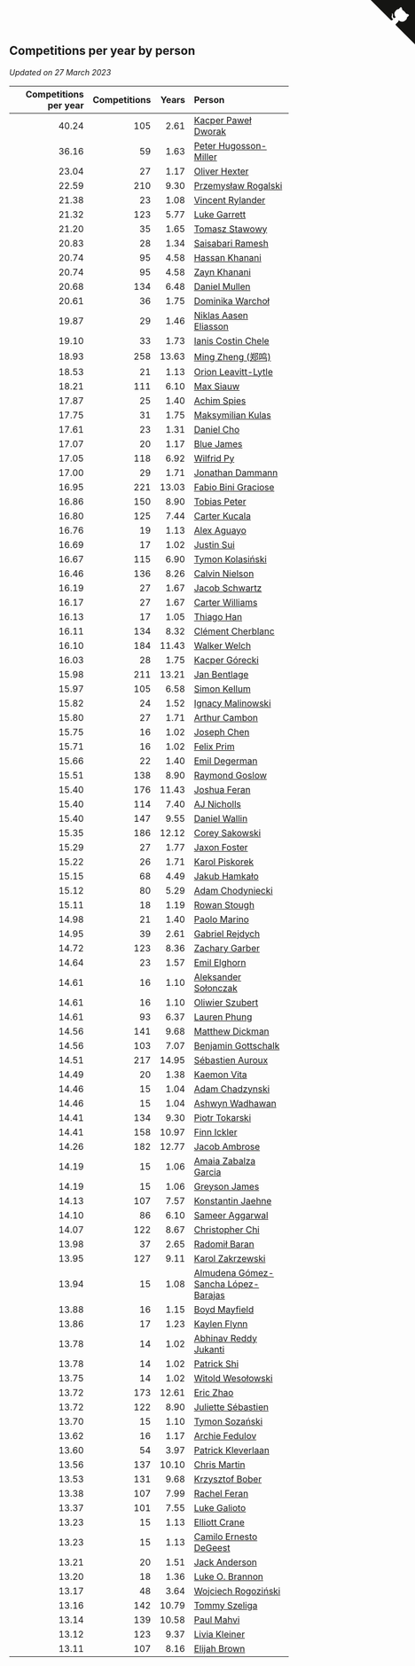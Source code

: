 ## Competitions per year by person

*Updated on 27 March 2023*

| Competitions per year | Competitions | Years | Person |
| ---: | ---: | ---: | :--- |
| 40.24 | 105 | 2.61 | [Kacper Paweł Dworak](https://www.worldcubeassociation.org/persons/2020DWOR01) |
| 36.16 | 59 | 1.63 | [Peter Hugosson-Miller](https://www.worldcubeassociation.org/persons/2021HUGO01) |
| 23.04 | 27 | 1.17 | [Oliver Hexter](https://www.worldcubeassociation.org/persons/2022HEXT01) |
| 22.59 | 210 | 9.30 | [Przemysław Rogalski](https://www.worldcubeassociation.org/persons/2013ROGA02) |
| 21.38 | 23 | 1.08 | [Vincent Rylander](https://www.worldcubeassociation.org/persons/2022RYLA01) |
| 21.32 | 123 | 5.77 | [Luke Garrett](https://www.worldcubeassociation.org/persons/2017GARR05) |
| 21.20 | 35 | 1.65 | [Tomasz Stawowy](https://www.worldcubeassociation.org/persons/2021STAW01) |
| 20.83 | 28 | 1.34 | [Saisabari Ramesh](https://www.worldcubeassociation.org/persons/2021RAME01) |
| 20.74 | 95 | 4.58 | [Hassan Khanani](https://www.worldcubeassociation.org/persons/2018KHAN26) |
| 20.74 | 95 | 4.58 | [Zayn Khanani](https://www.worldcubeassociation.org/persons/2018KHAN28) |
| 20.68 | 134 | 6.48 | [Daniel Mullen](https://www.worldcubeassociation.org/persons/2016MULL04) |
| 20.61 | 36 | 1.75 | [Dominika Warchoł](https://www.worldcubeassociation.org/persons/2021WARC01) |
| 19.87 | 29 | 1.46 | [Niklas Aasen Eliasson](https://www.worldcubeassociation.org/persons/2021ELIA01) |
| 19.10 | 33 | 1.73 | [Ianis Costin Chele](https://www.worldcubeassociation.org/persons/2021CHEL01) |
| 18.93 | 258 | 13.63 | [Ming Zheng (郑鸣)](https://www.worldcubeassociation.org/persons/2009ZHEN11) |
| 18.53 | 21 | 1.13 | [Orion Leavitt-Lytle](https://www.worldcubeassociation.org/persons/2022LEAV01) |
| 18.21 | 111 | 6.10 | [Max Siauw](https://www.worldcubeassociation.org/persons/2017SIAU02) |
| 17.87 | 25 | 1.40 | [Achim Spies](https://www.worldcubeassociation.org/persons/2021SPIE01) |
| 17.75 | 31 | 1.75 | [Maksymilian Kulas](https://www.worldcubeassociation.org/persons/2021KULA02) |
| 17.61 | 23 | 1.31 | [Daniel Cho](https://www.worldcubeassociation.org/persons/2021CHOD01) |
| 17.07 | 20 | 1.17 | [Blue James](https://www.worldcubeassociation.org/persons/2022JAME01) |
| 17.05 | 118 | 6.92 | [Wilfrid Py](https://www.worldcubeassociation.org/persons/2016PYWI01) |
| 17.00 | 29 | 1.71 | [Jonathan Dammann](https://www.worldcubeassociation.org/persons/2021DAMM01) |
| 16.95 | 221 | 13.03 | [Fabio Bini Graciose](https://www.worldcubeassociation.org/persons/2010GRAC02) |
| 16.86 | 150 | 8.90 | [Tobias Peter](https://www.worldcubeassociation.org/persons/2014PETE03) |
| 16.80 | 125 | 7.44 | [Carter Kucala](https://www.worldcubeassociation.org/persons/2015KUCA01) |
| 16.76 | 19 | 1.13 | [Alex Aguayo](https://www.worldcubeassociation.org/persons/2022AGUA01) |
| 16.69 | 17 | 1.02 | [Justin Sui](https://www.worldcubeassociation.org/persons/2022SUIJ01) |
| 16.67 | 115 | 6.90 | [Tymon Kolasiński](https://www.worldcubeassociation.org/persons/2016KOLA02) |
| 16.46 | 136 | 8.26 | [Calvin Nielson](https://www.worldcubeassociation.org/persons/2014NIEL03) |
| 16.19 | 27 | 1.67 | [Jacob Schwartz](https://www.worldcubeassociation.org/persons/2021SCHW01) |
| 16.17 | 27 | 1.67 | [Carter Williams](https://www.worldcubeassociation.org/persons/2021WILL06) |
| 16.13 | 17 | 1.05 | [Thiago Han](https://www.worldcubeassociation.org/persons/2022HANT01) |
| 16.11 | 134 | 8.32 | [Clément Cherblanc](https://www.worldcubeassociation.org/persons/2014CHER05) |
| 16.10 | 184 | 11.43 | [Walker Welch](https://www.worldcubeassociation.org/persons/2011WELC01) |
| 16.03 | 28 | 1.75 | [Kacper Górecki](https://www.worldcubeassociation.org/persons/2021GORE01) |
| 15.98 | 211 | 13.21 | [Jan Bentlage](https://www.worldcubeassociation.org/persons/2010BENT01) |
| 15.97 | 105 | 6.58 | [Simon Kellum](https://www.worldcubeassociation.org/persons/2016KELL12) |
| 15.82 | 24 | 1.52 | [Ignacy Malinowski](https://www.worldcubeassociation.org/persons/2021MALI02) |
| 15.80 | 27 | 1.71 | [Arthur Cambon](https://www.worldcubeassociation.org/persons/2021CAMB01) |
| 15.75 | 16 | 1.02 | [Joseph Chen](https://www.worldcubeassociation.org/persons/2022CHEN16) |
| 15.71 | 16 | 1.02 | [Felix Prim](https://www.worldcubeassociation.org/persons/2022PRIM01) |
| 15.66 | 22 | 1.40 | [Emil Degerman](https://www.worldcubeassociation.org/persons/2021DEGE01) |
| 15.51 | 138 | 8.90 | [Raymond Goslow](https://www.worldcubeassociation.org/persons/2014GOSL01) |
| 15.40 | 176 | 11.43 | [Joshua Feran](https://www.worldcubeassociation.org/persons/2011FERA01) |
| 15.40 | 114 | 7.40 | [AJ Nicholls](https://www.worldcubeassociation.org/persons/2015NICH04) |
| 15.40 | 147 | 9.55 | [Daniel Wallin](https://www.worldcubeassociation.org/persons/2013WALL03) |
| 15.35 | 186 | 12.12 | [Corey Sakowski](https://www.worldcubeassociation.org/persons/2011SAKO01) |
| 15.29 | 27 | 1.77 | [Jaxon Foster](https://www.worldcubeassociation.org/persons/2021FOST01) |
| 15.22 | 26 | 1.71 | [Karol Piskorek](https://www.worldcubeassociation.org/persons/2021PISK01) |
| 15.15 | 68 | 4.49 | [Jakub Hamkało](https://www.worldcubeassociation.org/persons/2018HAMK01) |
| 15.12 | 80 | 5.29 | [Adam Chodyniecki](https://www.worldcubeassociation.org/persons/2017CHOD02) |
| 15.11 | 18 | 1.19 | [Rowan Stough](https://www.worldcubeassociation.org/persons/2022STOU01) |
| 14.98 | 21 | 1.40 | [Paolo Marino](https://www.worldcubeassociation.org/persons/2021MARI04) |
| 14.95 | 39 | 2.61 | [Gabriel Rejdych](https://www.worldcubeassociation.org/persons/2020REJD01) |
| 14.72 | 123 | 8.36 | [Zachary Garber](https://www.worldcubeassociation.org/persons/2014GARB01) |
| 14.64 | 23 | 1.57 | [Emil Elghorn](https://www.worldcubeassociation.org/persons/2021ELGH01) |
| 14.61 | 16 | 1.10 | [Aleksander Sołonczak](https://www.worldcubeassociation.org/persons/2022SOLO01) |
| 14.61 | 16 | 1.10 | [Oliwier Szubert](https://www.worldcubeassociation.org/persons/2022SZUB01) |
| 14.61 | 93 | 6.37 | [Lauren Phung](https://www.worldcubeassociation.org/persons/2016PHUN02) |
| 14.56 | 141 | 9.68 | [Matthew Dickman](https://www.worldcubeassociation.org/persons/2013DICK01) |
| 14.56 | 103 | 7.07 | [Benjamin Gottschalk](https://www.worldcubeassociation.org/persons/2016GOTT01) |
| 14.51 | 217 | 14.95 | [Sébastien Auroux](https://www.worldcubeassociation.org/persons/2008AURO01) |
| 14.49 | 20 | 1.38 | [Kaemon Vita](https://www.worldcubeassociation.org/persons/2021VITA01) |
| 14.46 | 15 | 1.04 | [Adam Chadzynski](https://www.worldcubeassociation.org/persons/2022CHAD02) |
| 14.46 | 15 | 1.04 | [Ashwyn Wadhawan](https://www.worldcubeassociation.org/persons/2022WADH02) |
| 14.41 | 134 | 9.30 | [Piotr Tokarski](https://www.worldcubeassociation.org/persons/2013TOKA01) |
| 14.41 | 158 | 10.97 | [Finn Ickler](https://www.worldcubeassociation.org/persons/2012ICKL01) |
| 14.26 | 182 | 12.77 | [Jacob Ambrose](https://www.worldcubeassociation.org/persons/2010AMBR01) |
| 14.19 | 15 | 1.06 | [Amaia Zabalza Garcia](https://www.worldcubeassociation.org/persons/2022GARC03) |
| 14.19 | 15 | 1.06 | [Greyson James](https://www.worldcubeassociation.org/persons/2022JAME02) |
| 14.13 | 107 | 7.57 | [Konstantin Jaehne](https://www.worldcubeassociation.org/persons/2015JAEH01) |
| 14.10 | 86 | 6.10 | [Sameer Aggarwal](https://www.worldcubeassociation.org/persons/2017AGGA01) |
| 14.07 | 122 | 8.67 | [Christopher Chi](https://www.worldcubeassociation.org/persons/2014CHIC01) |
| 13.98 | 37 | 2.65 | [Radomił Baran](https://www.worldcubeassociation.org/persons/2020BARA02) |
| 13.95 | 127 | 9.11 | [Karol Zakrzewski](https://www.worldcubeassociation.org/persons/2014ZAKR01) |
| 13.94 | 15 | 1.08 | [Almudena Gómez-Sancha López-Barajas](https://www.worldcubeassociation.org/persons/2022GOME03) |
| 13.88 | 16 | 1.15 | [Boyd Mayfield](https://www.worldcubeassociation.org/persons/2022MAYF01) |
| 13.86 | 17 | 1.23 | [Kaylen Flynn](https://www.worldcubeassociation.org/persons/2022FLYN01) |
| 13.78 | 14 | 1.02 | [Abhinav Reddy Jukanti](https://www.worldcubeassociation.org/persons/2022JUKA01) |
| 13.78 | 14 | 1.02 | [Patrick Shi](https://www.worldcubeassociation.org/persons/2022SHIP01) |
| 13.75 | 14 | 1.02 | [Witold Wesołowski](https://www.worldcubeassociation.org/persons/2022WESO01) |
| 13.72 | 173 | 12.61 | [Eric Zhao](https://www.worldcubeassociation.org/persons/2010ZHAO19) |
| 13.72 | 122 | 8.90 | [Juliette Sébastien](https://www.worldcubeassociation.org/persons/2014SEBA01) |
| 13.70 | 15 | 1.10 | [Tymon Sozański](https://www.worldcubeassociation.org/persons/2022SOZA01) |
| 13.62 | 16 | 1.17 | [Archie Fedulov](https://www.worldcubeassociation.org/persons/2022FEDU01) |
| 13.60 | 54 | 3.97 | [Patrick Kleverlaan](https://www.worldcubeassociation.org/persons/2019KLEV01) |
| 13.56 | 137 | 10.10 | [Chris Martin](https://www.worldcubeassociation.org/persons/2013MART03) |
| 13.53 | 131 | 9.68 | [Krzysztof Bober](https://www.worldcubeassociation.org/persons/2013BOBE01) |
| 13.38 | 107 | 7.99 | [Rachel Feran](https://www.worldcubeassociation.org/persons/2015FERA01) |
| 13.37 | 101 | 7.55 | [Luke Galioto](https://www.worldcubeassociation.org/persons/2015GALI02) |
| 13.23 | 15 | 1.13 | [Elliott Crane](https://www.worldcubeassociation.org/persons/2022CRAN01) |
| 13.23 | 15 | 1.13 | [Camilo Ernesto DeGeest](https://www.worldcubeassociation.org/persons/2022DEGE01) |
| 13.21 | 20 | 1.51 | [Jack Anderson](https://www.worldcubeassociation.org/persons/2021ANDE05) |
| 13.20 | 18 | 1.36 | [Luke O. Brannon](https://www.worldcubeassociation.org/persons/2021BRAN02) |
| 13.17 | 48 | 3.64 | [Wojciech Rogoziński](https://www.worldcubeassociation.org/persons/2019ROGO04) |
| 13.16 | 142 | 10.79 | [Tommy Szeliga](https://www.worldcubeassociation.org/persons/2012SZEL01) |
| 13.14 | 139 | 10.58 | [Paul Mahvi](https://www.worldcubeassociation.org/persons/2012MAHV01) |
| 13.12 | 123 | 9.37 | [Livia Kleiner](https://www.worldcubeassociation.org/persons/2013KLEI03) |
| 13.11 | 107 | 8.16 | [Elijah Brown](https://www.worldcubeassociation.org/persons/2015BROW03) |


<a href="https://github.com/JustinTimeCuber/wca_statistics" class="github-corner" aria-label="View source on Github"><svg width="80" height="80" viewBox="0 0 250 250" style="fill:#151513; color:#fff; position: absolute; top: 0; border: 0; right: 0;" aria-hidden="true"><path d="M0,0 L115,115 L130,115 L142,142 L250,250 L250,0 Z"></path><path d="M128.3,109.0 C113.8,99.7 119.0,89.6 119.0,89.6 C122.0,82.7 120.5,78.6 120.5,78.6 C119.2,72.0 123.4,76.3 123.4,76.3 C127.3,80.9 125.5,87.3 125.5,87.3 C122.9,97.6 130.6,101.9 134.4,103.2" fill="currentColor" style="transform-origin: 130px 106px;" class="octo-arm"></path><path d="M115.0,115.0 C114.9,115.1 118.7,116.5 119.8,115.4 L133.7,101.6 C136.9,99.2 139.9,98.4 142.2,98.6 C133.8,88.0 127.5,74.4 143.8,58.0 C148.5,53.4 154.0,51.2 159.7,51.0 C160.3,49.4 163.2,43.6 171.4,40.1 C171.4,40.1 176.1,42.5 178.8,56.2 C183.1,58.6 187.2,61.8 190.9,65.4 C194.5,69.0 197.7,73.2 200.1,77.6 C213.8,80.2 216.3,84.9 216.3,84.9 C212.7,93.1 206.9,96.0 205.4,96.6 C205.1,102.4 203.0,107.8 198.3,112.5 C181.9,128.9 168.3,122.5 157.7,114.1 C157.9,116.9 156.7,120.9 152.7,124.9 L141.0,136.5 C139.8,137.7 141.6,141.9 141.8,141.8 Z" fill="currentColor" class="octo-body"></path></svg></a><style>.github-corner:hover .octo-arm{animation:octocat-wave 560ms ease-in-out}@keyframes octocat-wave{0%,100%{transform:rotate(0)}20%,60%{transform:rotate(-25deg)}40%,80%{transform:rotate(10deg)}}@media (max-width:500px){.github-corner:hover .octo-arm{animation:none}.github-corner .octo-arm{animation:octocat-wave 560ms ease-in-out}}</style>
